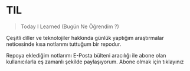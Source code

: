 # TIL
>Today I Learned (Bugün Ne Öğrendim ?)

Çeşitli diller ve teknolojiler hakkında günlük yaptığım araştırmalar neticesinde kısa notlarımı tuttuğum bir repodur. 

Repoya eklediğim notlarımı E-Posta bülteni aracılığı ile abone olan kullanıcılarla eş zamanlı şekilde paylaşıyorum. Abone olmak için tıklayınız
